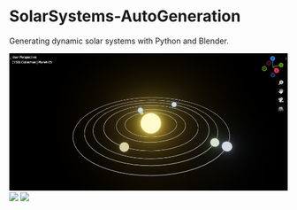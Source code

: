 # SolarSystems-AutoGeneration
Generating dynamic solar systems with  Python and Blender.

<img src="https://github.com/Ladydiana/SolarSystems-AutoGeneration/blob/main/Screenshots/Screenshot1.PNG" />
<img src="https://github.com/Ladydiana/SolarSystems-AutoGeneration/blob/main/Screenshots/0001-0360.gif" />
<img src="https://github.com/Ladydiana/SolarSystems-AutoGeneration/blob/main/Screenshots/with-particles-and-background.gif" />
